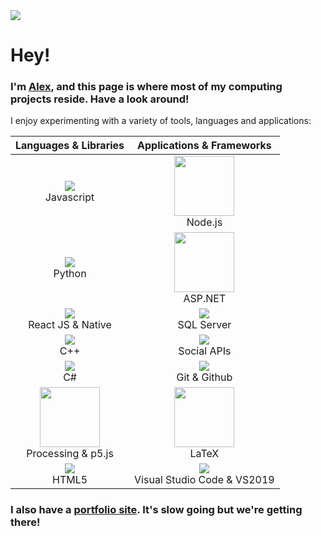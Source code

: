 <img src="https://raw.githubusercontent.com/howe-oh/howe-oh/master/assets/gif_2.gif" />

# Hey!

### I'm [Alex][pf-me], and this page is where most of my computing projects reside. Have a look around!

I enjoy experimenting with a variety of tools, languages and applications:

| **Languages & Libraries** | **Applications & Frameworks**  |
| :-----------------:       | :---------------------------:  |
| <img src="https://img.icons8.com/color/96/000000/javascript.png"/><br> Javascript          | <img width=96px src="https://bit.ly/2YFm5ZX"/><br> Node.js |
| <img src="https://img.icons8.com/color/96/000000/python.png"/><br> Python                  | <img width=96px src="https://bit.ly/32wHFkj"/><br>ASP.NET  |
| <img src="https://img.icons8.com/color/96/000000/react-native.png"/><br> React JS & Native | <img src="https://img.icons8.com/color/96/000000/microsoft-sql-server.png"/><br> SQL Server                     |
| <img src="https://img.icons8.com/color/96/000000/c-plus-plus-logo.png"/><br> C++           | <img src="https://img.icons8.com/color/96/000000/twitter.png"/><br> Social APIs                    |
| <img src="https://img.icons8.com/color/96/000000/c-sharp-logo.png"/><br> C#                | <img src="https://img.icons8.com/fluent/96/000000/github.png"/><br> Git & Github                   |
| <img width=96px src="https://bit.ly/3jpTlMv"/><br> Processing & p5.js                      | <img width=96px src="https://bit.ly/2YGvcd0"/><br> LaTeX                          |
| <img src="https://img.icons8.com/color/96/000000/html-5.png"/><br> HTML5                   | <img src="https://img.icons8.com/fluent/96/000000/visual-studio-code-2019.png"/><br> Visual Studio Code & VS2019    |


### I also have a [portfolio site][portfolio]. It's slow going but we're getting there!

[portfolio]: https://ah-pf.co.uk
[pf-me]: https://ah-pf.co.uk/me
